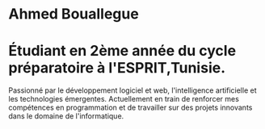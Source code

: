 ﻿# Ahmed Bouallegue
# Étudiant en 2ème année du cycle préparatoire à l'ESPRIT,Tunisie. 
Passionné par le développement logiciel et web, l'intelligence artificielle et les technologies émergentes. Actuellement en train de renforcer mes compétences en programmation et de travailler sur des projets innovants dans le domaine de l'informatique.
